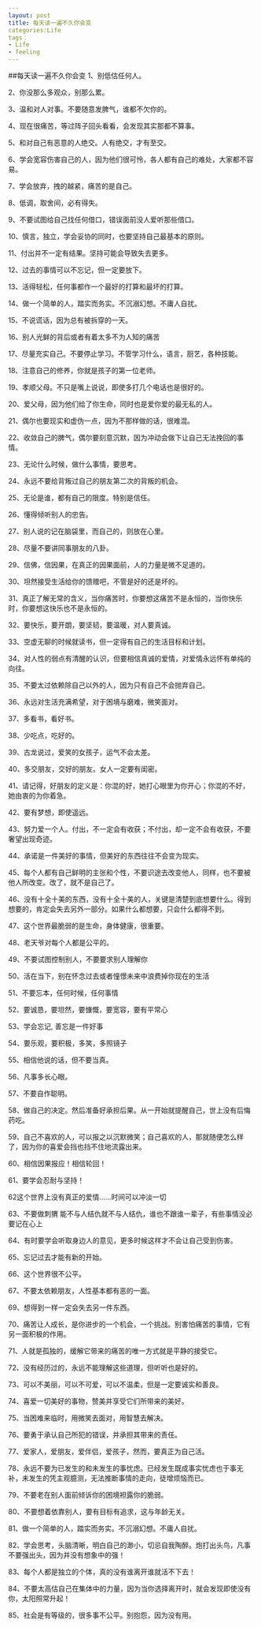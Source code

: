 ```yaml
---
layout: post
title: 每天读一遍不久你会变
categories:Life
tags：
- Life
- feeling
---
```


##每天读一遍不久你会变
1、别低估任何人。 

2、你没那么多观众，别那么累。 

3、温和对人对事。不要随意发脾气，谁都不欠你的。 

4、现在很痛苦，等过阵子回头看看，会发现其实那都不算事。 

5、和对自己有恶意的人绝交。人有绝交，才有至交。 

6、学会宽容伤害自己的人，因为他们很可怜，各人都有自己的难处，大家都不容易。 

7、学会放弃，拽的越紧，痛苦的是自己。 

8、低调，取舍间，必有得失。 

9、不要试图给自己找任何借口，错误面前没人爱听那些借口。 

10、慎言，独立，学会妥协的同时，也要坚持自己最基本的原则。

11、付出并不一定有结果。坚持可能会导致失去更多。 

12、过去的事情可以不忘记，但一定要放下。 

13、活得轻松，任何事都作一个最好的打算和最坏的打算。 

14、做一个简单的人，踏实而务实。不沉溺幻想。不庸人自扰。 

15、不说谎话，因为总有被拆穿的一天。 

16、别人光鲜的背后或者有着太多不为人知的痛苦 

17、尽量充实自己。不要停止学习。不管学习什么，语言，厨艺，各种技能。 

18、注意自己的修养，你就是孩子的第一位老师。 

19、孝顺父母。不只是嘴上说说，即使多打几个电话也是很好的。 

20、爱父母，因为他们给了你生命，同时也是爱你爱的最无私的人。 

21、偶尔也要现实和虚伪一点，因为不那样做的话，很难混。 

22、收敛自己的脾气，偶尔要刻意沉默，因为冲动会做下让自己无法挽回的事情。 

23、无论什么时候，做什么事情，要思考。 

24、永远不要给背叛过自己的朋友第二次的背叛的机会。 

25、无论是谁，都有自己的限度。特别是信任。 

26、懂得倾听别人的忠告。 

27、别人说的记在脑袋里，而自己的，则放在心里。 

28、尽量不要讲同事朋友的八卦。 

29、信佛，信因果，在真正的因果面前，人的力量是微不足道的。 

30、坦然接受生活给你的馈赠吧，不管是好的还是坏的。 

31、真正了解无常的含义，当你痛苦时，你要想这痛苦不是永恒的，当你快乐时，你要想这快乐也不是永恒的。 

32、要快乐，要开朗，要坚韧，要温暖，对人要真诚。 

33、空虚无聊的时候就读书，但一定得有自己的生活目标和计划。 

34、对人性的弱点有清醒的认识，但要相信真诚的爱情，对爱情永远怀有单纯的向往。 

35、不要太过依赖除自己以外的人，因为只有自己不会抛弃自己。 

36、永远对生活充满希望，对于困境与磨难，微笑面对。 

37、多看书，看好书。 

38、少吃点，吃好的。 

39、古龙说过，爱笑的女孩子，运气不会太差。 

40、多交朋友，交好的朋友。女人一定要有闺密。 

41、请记得，好朋友的定义是：你混的好，她打心眼里为你开心；你混的不好，她由衷的为你着急。 

42、要有梦想，即使遥远。 

43、努力爱一个人。付出，不一定会有收获；不付出，却一定不会有收获，不要奢望出现奇迹。 

44、承诺是一件美好的事情，但美好的东西往往不会变为现实。 

45、每个人都有自己鲜明的主张和个性，不要识途去改变他人，同样，也不要被他人所改变。改了，就不是自己了。 

46、没有十全十美的东西，没有十全十美的人，关键是清楚到底想要什么。得到想要的，肯定会失去另外一部分。如果什么都想要，只会什么都得不到。 

47、这个世界最脆弱的是生命，身体健康，很重要。 

48、老天爷对每个人都是公平的。 

49、不要试图控制别人，不要要求别人理解你 

50、活在当下，别在怀念过去或者憧憬未来中浪费掉你现在的生活 

51、不要忘本，任何时候，任何事情 

52、要诚恳，要坦然，要慷慨，要宽容，要有平常心 

53、学会忘记, 善忘是一件好事 

54、要乐观，要积极，多笑，多照镜子 

55、相信他说的话，但不要当真。 

56、凡事多长心眼。 

57、不要自作聪明。 

58、做自己的决定。然后准备好承担后果。从一开始就提醒自己，世上没有后悔药吃。 

59、自己不喜欢的人，可以报之以沉默微笑；自己喜欢的人，那就随便怎么样了，因为你的喜爱会挡也挡不住地流露出来。 

60、相信因果报应！相信轮回！ 

61、要学会忍耐与坚持！ 

62这个世界上没有真正的爱情……时间可以冲淡一切 

63、不要做刺猬 能不与人结仇就不与人结仇，谁也不跟谁一辈子，有些事情没必要记在心上 

64、有时要学会听取身边人的意见，更多时候这样才不会让自己受到伤害。 

65、忘记过去才能有新的开始。 

66、这个世界很不公平。 

67、不要太依赖朋友，人性基本都有恶的一面。 

69、想得到一样一定会失去另一件东西。 

70、痛苦让人成长，是你进步的一个机会，一个挑战。别害怕痛苦的事情，它有另一面积极的作用。 

71、人就是孤独的，缓解它带来的痛苦的唯一方式就是平静的接受它。 

72、没有经历过的，永远不能理解这些道理，但听听也是好的。 

73、可以不美丽，可以不可爱，可以不温柔，但是一定要诚实和善良。 

74、喜爱一切美好的事物，赞美并享受它们所带来的美好。 

75、当困难来临时，用微笑去面对，用智慧去解决。 

76、要勇于承认自己所犯的错误，并承担其带来的责任。 

77、爱家人，爱朋友，爱伴侣，爱孩子，然而，要真正为自己活。 

78、永远不要为已发生的和未发生的事忧虑。已经发生既成事实忧虑也于事无补，未发生的凭主观臆测，无法推断事情的走向，徒增烦恼而已。 

79、不要老在别人面前倾诉你的困境袒露你的脆弱。 

80、不要想着依靠别人，要有目标有追求，这与年龄无关。 

81、做一个简单的人，踏实而务实。不沉溺幻想。不庸人自扰。 

82、学会思考，头脑清晰，明白自己的渺小，切忌自我陶醉。炮打出头鸟，凡事不要强出头，因为并没有想象中的强！ 

83、每个人都是独立的个体，真的没有谁离开谁就活不下去！ 

84、不要太高估自己在集体中的力量，因为当你选择离开时，就会发现即使没有你，太阳照常升起！ 


85、社会是有等级的，很多事不公平。别抱怨，因为没有用。 